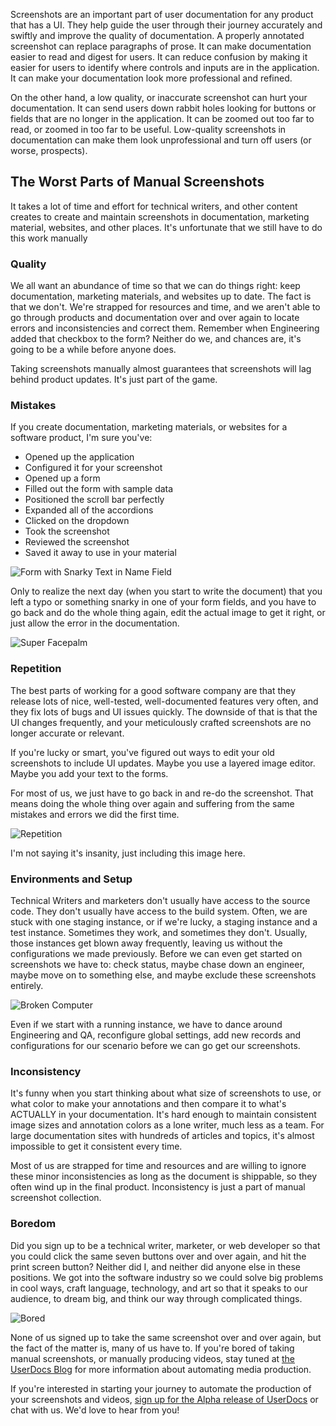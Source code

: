 Screenshots are an important part of user documentation for any product that has a UI. They help guide the user through their journey accurately and swiftly and improve the quality of documentation. A properly annotated screenshot can replace paragraphs of prose. It can make documentation easier to read and digest for users. It can reduce confusion by making it easier for users to identify where controls and inputs are in the application. It can make your documentation look more professional and refined.

On the other hand, a low quality, or inaccurate screenshot can hurt your documentation. It can send users down rabbit holes looking for buttons or fields that are no longer in the application. It can be zoomed out too far to read, or zoomed in too far to be useful. Low-quality screenshots in documentation can make them look unprofessional and turn off users (or worse, prospects).

## The Worst Parts of Manual Screenshots

It takes a lot of time and effort for technical writers, and other content creates to create and maintain screenshots in documentation, marketing material, websites, and other places. It's unfortunate that we still have to do this work manually

### Quality

We all want an abundance of time so that we can do things right: keep documentation, marketing materials, and websites up to date. The fact is that we don't. We're strapped for resources and time, and we aren't able to go through products and documentation over and over again to locate errors and inconsistencies and correct them. Remember when Engineering added that checkbox to the form? Neither do we, and chances are, it's going to be a while before anyone does.

Taking screenshots manually almost guarantees that screenshots will lag behind product updates. It's just part of the game.

### Mistakes

If you create documentation, marketing materials, or websites for a software product, I'm sure you've:

* Opened up the application
* Configured it for your screenshot
* Opened up a form
* Filled out the form with sample data
* Positioned the scroll bar perfectly
* Expanded all of the accordions
* Clicked on the dropdown
* Took the screenshot
* Reviewed the screenshot
* Saved it away to use in your material

![Form with Snarky Text in Name Field](images/bad_form_field.png)

Only to realize the next day (when you start to write the document) that you left a typo or something snarky in one of your form fields, and you have to go back and do the whole thing again, edit the actual image to get it right, or just allow the error in the documentation.

![Super Facepalm](images/super_facepalm.png)

### Repetition

The best parts of working for a good software company are that they release lots of nice, well-tested, well-documented features very often, and they fix lots of bugs and UI issues quickly. The downside of that is that the UI changes frequently, and your meticulously crafted screenshots are no longer accurate or relevant. 

If you're lucky or smart, you've figured out ways to edit your old screenshots to include UI updates. Maybe you use a layered image editor. Maybe you add your text to the forms.

For most of us, we just have to go back in and re-do the screenshot. That means doing the whole thing over again and suffering from the same mistakes and errors we did the first time.

![Repetition](images/repetition_einstein.jpg)

I'm not saying it's insanity, just including this image here.

### Environments and Setup

Technical Writers and marketers don't usually have access to the source code. They don't usually have access to the build system. Often, we are stuck with one staging instance, or if we're lucky, a staging instance and a test instance. Sometimes they work, and sometimes they don't. Usually, those instances get blown away frequently, leaving us without the configurations we made previously. Before we can even get started on screenshots we have to: check status, maybe chase down an engineer, maybe move on to something else, and maybe exclude these screenshots entirely.

![Broken Computer](images/broken_computer.jpg)

Even if we start with a running instance, we have to dance around Engineering and QA, reconfigure global settings, add new records and configurations for our scenario before we can go get our screenshots.

### Inconsistency

It's funny when you start thinking about what size of screenshots to use, or what color to make your annotations and then compare it to what's ACTUALLY in your documentation. It's hard enough to maintain consistent image sizes and annotation colors as a lone writer, much less as a team. For large documentation sites with hundreds of articles and topics, it's almost impossible to get it consistent every time. 

Most of us are strapped for time and resources and are willing to ignore these minor inconsistencies as long as the document is shippable, so they often wind up in the final product. Inconsistency is just a part of manual screenshot collection.

### Boredom

Did you sign up to be a technical writer, marketer, or web developer so that you could click the same seven buttons over and over again, and hit the print screen button? Neither did I, and neither did anyone else in these positions. We got into the software industry so we could solve big problems in cool ways, craft language, technology, and art so that it speaks to our audience, to dream big, and think our way through complicated things. 

![Bored](images/bored.jpg)

None of us signed up to take the same screenshot over and over again, but the fact of the matter is, many of us have to. If you're bored of taking manual screenshots, or manually producing videos, stay tuned at [the UserDocs Blog](https://user-docs.com/blog/) for more information about automating media production.

If you're interested in starting your journey to automate the production of your screenshots and videos, [sign up for the Alpha release of UserDocs](https://app.user-docs.com/registration) or chat with us. We'd love to hear from you!